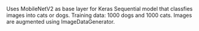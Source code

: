 Uses MobileNetV2 as base layer for Keras Sequential model that classfies images into cats or dogs. 
Training data: 1000 dogs and 1000 cats. Images are augmented using ImageDataGenerator. 
